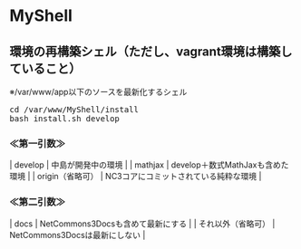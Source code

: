 # MyShell

## 環境の再構築シェル（ただし、vagrant環境は構築していること）
※/var/www/app以下のソースを最新化するシェル

<pre>
cd /var/www/MyShell/install
bash install.sh develop
</pre>

### ≪第一引数≫

| develop            | 中島が開発中の環境                    |
| mathjax            | develop＋数式MathJaxも含めた環境      |
| origin（省略可）   | NC3コアにコミットされている純粋な環境 |

### ≪第二引数≫

| docs               | NetCommons3Docsも含めて最新にする     |
| それ以外（省略可） | NetCommons3Docsは最新にしない         |
